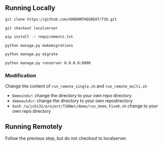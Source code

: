 

## Running Locally

```bash
git clone https://github.com/G0RD0NTHEGREAT/T2O.git
```
```
git checkout localserver
```
```bash
pip install -r requirements.txt
```
```bash
python manage.py makemigrations
```

```bash
python manage.py migrate
```

```bash
python manage.py runserver 0.0.0.0:8000
```

### Modification

Change the content of `run_remote_single.sh` and `run_remote_multi.sh` 

- `Demoindir`: change the directory to your own repo directory
- `demooutdir`: change the directory to your own repodirectory
- `bash /u/jshi31/project/T2ONet/demo/run_demo_FiveK.sh` change to your own repo directory

## Running Remotely
Follow the previous step, but do not checkout to localserver.
